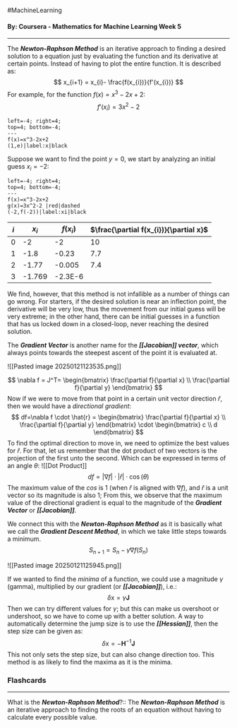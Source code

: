#MachineLearning 
#### By: Coursera - Mathematics for Machine Learning Week 5
---
The ***Newton-Raphson Method*** is an iterative approach to finding a desired solution to a equation just by evaluating the function and its derivative at certain points. Instead of having to plot the entire function. It is described as:
$$
x_{i+1} = x_{i}- \frac{f(x_{i})}{f'(x_{i})}
$$
For example, for the function $f(x)=x^3-2x+2$:
$$
f'(x_{i})=3x^2-2
$$

```desmos-graph
left=-4; right=4;
top=4; bottom=-4;
---
f(x)=x^3-2x+2
(1,e)|label:x|black
```

Suppose we want to find the point $y=0$, we start by analyzing an initial guess $x_i=-2$:

```desmos-graph
left=-4; right=4;
top=4; bottom=-4;
---
f(x)=x^3-2x+2
g(x)=3x^2-2 |red|dashed
(-2,f(-2))|label:xi|black
```

| $i$ | **$x_{i}$** | **$f(x_i)$** | **$\frac{\partial f(x_{i})}{\partial x}$** |
|:---:| ----------- | ------------ | ------------------------------------------ |
|  0  | -2          | -2           | 10                                         |
|  1  | -1.8        | -0.23        | 7.7                                        |
|  2  | -1.77       | -0.005       | 7.4                                        |
|  3  | -1.769      | -2.3E-6      |                                            |

We find, however, that this method is not infallible as a number of things can go wrong. For starters, if the desired solution is near an inflection point, the derivative will be very low, thus the movement from our initial guess will be very extreme; in the other hand, there can be initial guesses in a function that has us locked down in a closed-loop, never reaching the desired solution.

The ***Gradient Vector*** is another name for the ***[[Jacobian]] vector***, which always points towards the steepest ascent of the point it is evaluated at.

![[Pasted image 20250121123535.png]]

$$
\nabla f = J^T= \begin{bmatrix}
\frac{\partial f}{\partial x} \\
\frac{\partial f}{\partial y}
\end{bmatrix}
$$
Now if we were to move from that point in a certain unit vector direction $\hat{r}$, then we would have a *directional gradient*: 
$$
df=\nabla f \cdot \hat{r} = \begin{bmatrix}
\frac{\partial f}{\partial x} \\
\frac{\partial f}{\partial y}
\end{bmatrix} \cdot \begin{bmatrix}
c \\
d
\end{bmatrix}
$$
To find the optimal direction to move in, we need to optimize the best values for $\hat{r}$. For that, let us remember that the dot product of two vectors is the projection of the first unto the second. Which can be expressed in terms of an angle $\theta$:
![[Dot Product]]
$$
df =|\nabla f| \cdot |\hat{r}| \cdot \cos(\theta)
$$
The maximum value of the $cos$ is $1$ (when $\hat{r}$ is aligned with $\nabla f$), and $\hat{r}$ is a unit vector so its magnitude is also $1$; From this, we observe that the maximum value of the directional gradient is equal to the magnitude of the ***Gradient Vector*** or ***[[Jacobian]]***.

We connect this with the ***Newton-Raphson Method*** as it is basically what we call the ***Gradient Descent Method***, in which we take little steps towards a minimum.
$$
S_{n+1} = S_{n} - \gamma \nabla f(S_{n})
$$

![[Pasted image 20250121125945.png]]

If we wanted to find the *minima* of a function, we could use a magnitude $\gamma$ (gamma), multiplied by our gradient (or ***[[Jacobian]]***), i.e.:
$$
\delta \text{x} = \gamma \pmb J
$$
Then we can try different values for $\gamma$; but this can make us overshoot or undershoot, so we have to come up with a better solution. A way to automatically determine the jump size is to use the ***[[Hessian]]***, then the step size can be given as:
$$
\delta \text{x} = -\pmb H^{-1}\pmb J
$$
This not only sets the step size, but can also change direction too. This method is as likely to find the maxima as it is the minima.
### Flashcards
---
What is the ***Newton-Raphson Method***?:: The ***Newton-Raphson Method*** is an iterative approach to finding the roots of an equation without having to calculate every possible value.
<!--SR:!2025-02-07,10,270-->

